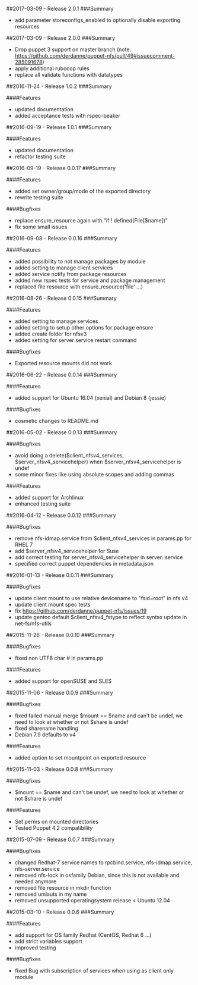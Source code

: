 ##2017-03-09 - Release 2.0.1
###Summary
- add parameter storeconfigs_enabled to optionally disable exporting resources

##2017-03-09 - Release 2.0.0
###Summary
- Drop puppet 3 support on master branch (note: https://github.com/derdanne/puppet-nfs/pull/49#issuecomment-285091678)
- apply additional rubocop rules
- replace all validate functions with datatypes

##2016-11-24 - Release 1.0.2
###Summary

####Features
- updated documentation
- added acceptance tests with rspec-beaker

##2016-09-19 - Release 1.0.1
###Summary

####Features
- updated documentation
- refactor testing suite

##2016-09-19 - Release 0.0.17
###Summary

####Features
- added set owner/group/mode of the exported directory
- rewrite testing suite

####Bugfixes
- replace ensure_resource again with "if ! defined(File[$name])"
- fix some small issues

##2016-09-08 - Release 0.0.16
###Summary

####Features
- added possibility to not manage packages by module
- added setting to manage client services
- added service notify from package resources
- added new rspec tests for service and package management
- replaced file resource with ensure_resource('file' ...)

##2016-08-26 - Release 0.0.15
###Summary

####Features
- added setting to manage services
- added setting to setup other options for package ensure
- added create folder for nfsv3
- added setting for server service restart command

####Bugfixes
- Exported resource mounts did not work

##2016-06-22 - Release 0.0.14
###Summary

####Features
- added support for Ubuntu 16.04 (xenial) and Debian 8 (jessie)

####Bugfixes
- cosmetic changes to README.md

##2016-05-02 - Release 0.0.13
###Summary

####Bugfixes
- avoid doing a delete($client_nfsv4_services, $server_nfsv4_servicehelper) when $server_nfsv4_servicehelper is undef
- some minor fixes like using absolute scopes and adding commas

####Features
- added support for Archlinux
- enhanced testing suite

##2016-04-12 - Release 0.0.12
###Summary

####Bugfixes
- remove nfs-idmap.service from $client_nfsv4_services in params.pp for RHEL 7
- add $server_nfsv4_servicehelper for Suse
- add correct testing for server_nfsv4_servicehelper in server::service
- specified correct puppet dependencies in metadata.json

##2016-01-13 - Release 0.0.11
###Summary

####Bugfixes
- update client mount to use relative devicename to "fsid=root" in nfs v4
- update client mount spec tests
- fix https://github.com/derdanne/puppet-nfs/issues/19
- update gentoo default $client_nfsv4_fstype to reflect syntax update in net-fs/nfs-utils

##2015-11-26 - Release 0.0.10
###Summary

####Bugfixes
- fixed non UTF8 char # in params.pp

####Features
- added support for openSUSE and SLES

##2015-11-06 - Release 0.0.9
###Summary

####Bugfixes
- fixed failed manual merge $mount == $name and can't be undef, we need to look at whether or not $share is undef
- fixed sharename handling
- Debian 7.9 defaults to v4

####Features
- added option to set mountpoint on exported resource

##2015-11-03 - Release 0.0.8
###Summary

####Bugfixes
- $mount == $name and can't be undef, we need to look at whether or not $share is undef

####Features
- Set perms on mounted directories
- Tested Puppet 4.2 compatibility

##2015-07-09 - Release 0.0.7
###Summary

####Bugfixes
- changed Redhat-7 service names to rpcbind.service, nfs-idmap.service, nfs-server.service
- removed nfs-lock in osfamily Debian, since this is not available and needed anymore
- removed file resource in mkdir function
- removed umlauts in my name
- removed unsupported operatingsystem release < Ubuntu 12.04

##2015-03-10 - Release 0.0.6
###Summary

####Features
- add support for OS family Redhat (CentOS, Redhat 6 ...)
- add strict variables support
- improved testing

####Bugfixes
- fixed Bug with subscription of services when using as client only module
